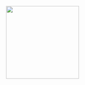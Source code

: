 <a href="https://open.spotify.com/track/4HfLQJtVT1KiX1eVedDyTm?si=fd3dd55e80b349a3">
  <img src="https://images.genius.com/bffbbf55de0bc0c8d6f484bc82fc46b3.1000x1000x1.png" width="200" height="200">
</a>
